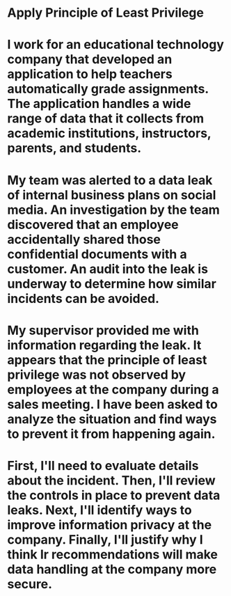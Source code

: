 # **Apply Principle of Least Privilege**


# I work for an educational technology company that developed an application to help teachers automatically grade assignments. The application handles a wide range of data that it collects from academic institutions, instructors, parents, and students.
# 
# My team was alerted to a data leak of internal business plans on social media. An investigation by the team discovered that an employee accidentally shared those confidential documents with a customer. An audit into the leak is underway to determine how similar incidents can be avoided.
# 
# My supervisor provided me with information regarding the leak. It appears that the principle of least privilege was not observed by employees at the company during a sales meeting. I have been asked to analyze the situation and find ways to prevent it from happening again.
# 
# First, I'll need to evaluate details about the incident. Then, I'll review the controls in place to prevent data leaks. Next, I'll identify ways to improve information privacy at the company. Finally, I'll justify why I think Ir recommendations will make data handling at the company more secure.